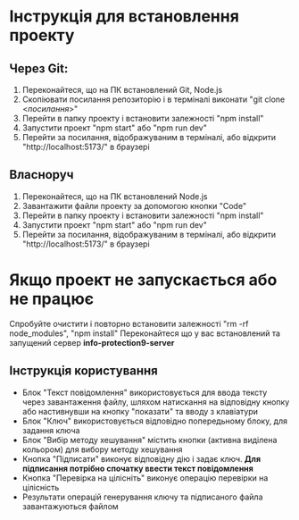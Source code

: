 # Інструкція для встановлення проекту

## Через Git:
1. Переконайтеся, що на ПК встановлений Git, Node.js
2. Скопіювати посилання репозиторію і в терміналі виконати "git clone <*посилання*>"
3. Перейти в папку проекту і встановити залежності "npm install"
4. Запустити проект "npm start" або "npm run dev"
5. Перейти за посилання, відображуваним в терміналі, або відкрити "http://localhost:5173/" в браузері

## Власноруч
1. Переконайтеся, що на ПК встановлений Node.js
2. Завантажити файли проекту за допомогою кнопки "Code"
3. Перейти в папку проекту і встановити залежності "npm install"
4. Запустити проект "npm start" або "npm run dev"
5. Перейти за посилання, відображуваним в терміналі, або відкрити "http://localhost:5173/" в браузері

# Якщо проект не запускається або не працює
Спробуйте очистити і повторно встановити залежності "rm -rf node_modules", "npm install"
Переконайтеся що у вас встановлений та запущений сервер **info-protection9-server**

## Інструкція користування
- Блок "Текст повідомлення" використовується для ввода тексту через завантаження файлу, шляхом натискання на відповідну кнопку або настивнувши на кнопку "показати" та вводу з клавіатури
- Блок "Ключ" використовується відповідно попередьному блоку, для задання ключа
- Блок "Вибір методу хешування" містить кнопки (активна виділена кольором) для вибору методу хешування
- Кнопка "Підписати" виконує відповідну дію і задає ключ. **Для підписання потрібно спочатку ввести текст повідомлення**
- Кнопка "Перевірка на цілісніть" виконує операцію перевірки на цілісність
- Результати операцій генерування ключу та підписаного файла завантажуються файлом
